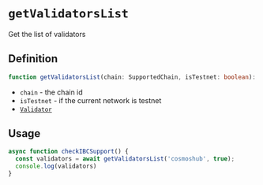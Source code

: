 # `getValidatorsList`

Get the list of validators

## Definition

```ts
function getValidatorsList(chain: SupportedChain, isTestnet: boolean): Promise<Validator[]>
```

- `chain` - the chain id
- `isTestnet` - if the current network is testnet
- [`Validator`](../types/validators.md#validators)

## Usage

```ts
async function checkIBCSupport() {
  const validators = await getValidatorsList('cosmoshub', true);
  console.log(validators)
}
```
